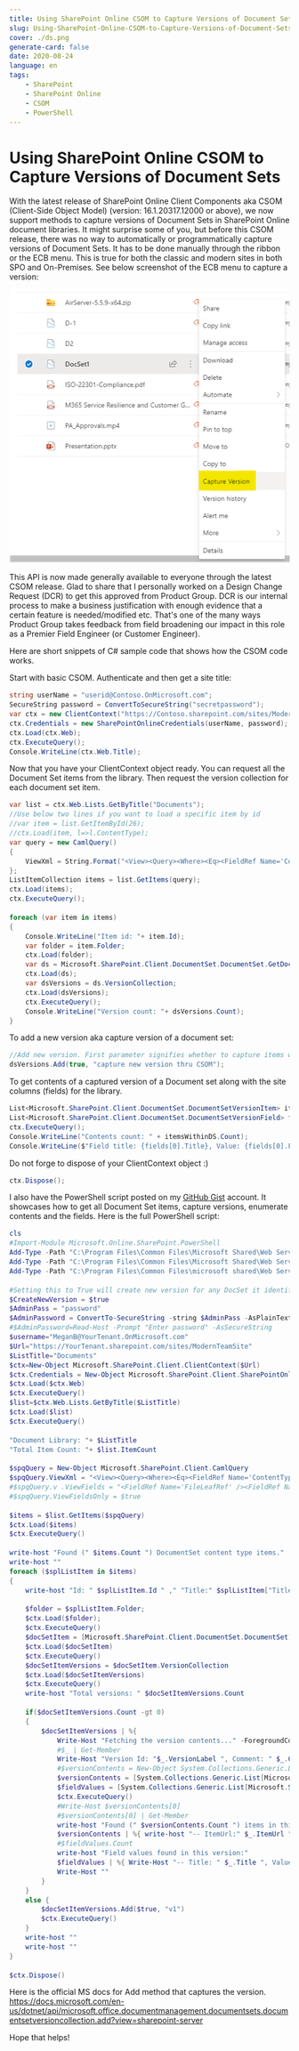 ```yaml
---
title: Using SharePoint Online CSOM to Capture Versions of Document Sets
slug: Using-SharePoint-Online-CSOM-to-Capture-Versions-of-Document-Sets
cover: ./ds.png
generate-card: false
date: 2020-08-24
language: en
tags:
    - SharePoint
    - SharePoint Online
    - CSOM
    - PowerShell
---
```


Using SharePoint Online CSOM to Capture Versions of Document Sets 
=================================================================

With the latest release of SharePoint Online Client Components aka CSOM (Client-Side Object Model) (version: 16.1.20317.12000 or above), we now support methods to capture versions of Document Sets in SharePoint Online document libraries. It might surprise some of you, but before this CSOM release, there was no way to automatically or programmatically capture versions of Document Sets. It has to be done manually through the ribbon or the ECB menu. This is true for both the classic and modern sites in both SPO and On-Premises. See below screenshot of the ECB menu to capture a version:

![ECB Menu on Doc Set](./ecb-menu.png)

This API is now made generally available to everyone through the latest CSOM release. Glad to share that I personally worked on a Design Change Request (DCR) to get this approved from Product Group. DCR is our internal process to make a business justification with enough evidence that a certain feature is needed/modified etc. That's one of the many ways Product Group takes feedback from field broadening our impact in this role as a Premier Field Engineer (or Customer Engineer).

Here are short snippets of C# sample code that shows how the CSOM code works.

Start with basic CSOM. Authenticate and then get a site title:
```csharp
string userName = "userid@Contoso.OnMicrosoft.com";
SecureString password = ConvertToSecureString("secretpassword");
var ctx = new ClientContext("https://Contoso.sharepoint.com/sites/ModernTeamSite");
ctx.Credentials = new SharePointOnlineCredentials(userName, password);
ctx.Load(ctx.Web);
ctx.ExecuteQuery();
Console.WriteLine(ctx.Web.Title);
```

Now that you have your ClientContext object ready. You can request all the Document Set items from the library. Then request the version collection for each document set item.
```csharp
var list = ctx.Web.Lists.GetByTitle("Documents");
//Use below two lines if you want to load a specific item by id
//var item = list.GetItemById(26);
//ctx.Load(item, l=>l.ContentType);
var query = new CamlQuery()
{
    ViewXml = String.Format("<View><Query><Where><Eq><FieldRef Name='ContentType' /><Value Type='Computed'>Document Set</Value></Eq></Where></Query></View>")
};
ListItemCollection items = list.GetItems(query);
ctx.Load(items);
ctx.ExecuteQuery();

foreach (var item in items)
{
    Console.WriteLine("Item id: "+ item.Id);
    var folder = item.Folder;
    ctx.Load(folder);
    var ds = Microsoft.SharePoint.Client.DocumentSet.DocumentSet.GetDocumentSet(ctx, folder);
    ctx.Load(ds);
    var dsVersions = ds.VersionCollection;
    ctx.Load(dsVersions);
    ctx.ExecuteQuery();
    Console.WriteLine("Version count: "+ dsVersions.Count);
}
```

To add a new version aka capture version of a document set:
```csharp
//Add new version. First parameter signifies whether to capture items within docset with their major or minor versions checked in. Second parameter is a string/comment.
dsVersions.Add(true, "capture new version thru CSOM");
```

To get contents of a captured version of a Document set along with the site columns (fields) for the library.
```csharp
List<Microsoft.SharePoint.Client.DocumentSet.DocumentSetVersionItem> itemsWithinDS = (List<Microsoft.SharePoint.Client.DocumentSet.DocumentSetVersionItem>)dsVersions[0].GetDisplayContents();
List<Microsoft.SharePoint.Client.DocumentSet.DocumentSetVersionField> fields = (List<Microsoft.SharePoint.Client.DocumentSet.DocumentSetVersionField>)dsVersions[0].GetDisplayFields();
ctx.ExecuteQuery();
Console.WriteLine("Contents count: " + itemsWithinDS.Count);
Console.WriteLine($"Field title: {fields[0].Title}, Value: {fields[0].FormattedValue}");
```

Do not forge to dispose of your ClientContext object :)
```csharp
ctx.Dispose();
```

I also have the PowerShell script posted on my [GitHub Gist](https://gist.github.com/svarukala/7e453f8bf0868d8b90b11f3612df83bc) account. It showcases how to get all Document Set items, capture versions, enumerate contents and the fields. Here is the full PowerShell script:

```powershell
cls 
#Import-Module Microsoft.Online.SharePoint.PowerShell
Add-Type -Path "C:\Program Files\Common Files\Microsoft Shared\Web Server Extensions\16\ISAPI\Microsoft.SharePoint.Client.dll"
Add-Type -Path "C:\Program Files\Common Files\Microsoft Shared\Web Server Extensions\16\ISAPI\Microsoft.SharePoint.Client.Runtime.dll"
Add-Type -Path "C:\Program Files\Common Files\microsoft shared\Web Server Extensions\16\ISAPI\Microsoft.SharePoint.Client.DocumentManagement.dll"

#Setting this to True will create new version for any DocSet it identifies that has zero versions existing
$CreateNewVersion = $true
$AdminPass = "password"
$AdminPassword = ConvertTo-SecureString -string $AdminPass -AsPlainText -Force
#$AdminPassword=Read-Host -Prompt "Enter password" -AsSecureString
$username="MeganB@YourTenant.OnMicrosoft.com"
$Url="https://YourTenant.sharepoint.com/sites/ModernTeamSite"
$ListTitle="Documents"
$ctx=New-Object Microsoft.SharePoint.Client.ClientContext($Url)
$ctx.Credentials = New-Object Microsoft.SharePoint.Client.SharePointOnlineCredentials($Username, $AdminPassword)
$ctx.Load($ctx.Web)
$ctx.ExecuteQuery()
$list=$ctx.Web.Lists.GetByTitle($ListTitle)
$ctx.Load($list)
$ctx.ExecuteQuery() 

"Document Library: "+ $ListTitle
"Total Item Count: "+ $list.ItemCount 

$spqQuery = New-Object Microsoft.SharePoint.Client.CamlQuery 
$spqQuery.ViewXml = "<View><Query><Where><Eq><FieldRef Name='ContentType' /><Value Type='Computed'>Document Set</Value></Eq></Where></Query></View>";
#$spqQuery.v .ViewFields = "<FieldRef Name='FileLeafRef' /><FieldRef Name='Title' />" 
#$spqQuery.ViewFieldsOnly = $true 

$items = $list.GetItems($spqQuery) 
$ctx.Load($items)
$ctx.ExecuteQuery() 

write-host "Found (" $items.Count ") DocumentSet content type items."
write-host ""
foreach ($splListItem in $items) 
{ 
    write-host "Id: " $splListItem.Id " ," "Title:" $splListItem["Title"] -ForegroundColor Green 

    $folder = $splListItem.Folder;
    $ctx.Load($folder);
    $ctx.ExecuteQuery() 
    $docSetItem = [Microsoft.SharePoint.Client.DocumentSet.DocumentSet]::GetDocumentSet($ctx, $folder)
    $ctx.Load($docSetItem)
    $ctx.ExecuteQuery()
    $docSetItemVersions = $docSetItem.VersionCollection
    $ctx.Load($docSetItemVersions)
    $ctx.ExecuteQuery()
    write-host "Total versions: " $docSetItemVersions.Count
    
    if($docSetItemVersions.Count -gt 0)
    {
        $docSetItemVersions | %{
            Write-Host "Fetching the version contents..." -ForegroundColor Yellow
            #$_ | Get-Member
            Write-Host "Version Id: "$_.VersionLabel ", Comment: " $_.Comments ", Created: " $_.Created ", By: " $_.CreatedBy
            #$versionContents = New-Object System.Collections.Generic.List[Microsoft.SharePoint.Client.DocumentSet.DocumentSetVersionItem]
            $versionContents = [System.Collections.Generic.List[Microsoft.SharePoint.Client.DocumentSet.DocumentSetVersionItem]]$_.GetDisplayContents();
            $fieldValues = [System.Collections.Generic.List[Microsoft.SharePoint.Client.DocumentSet.DocumentSetVersionField]]$_.GetDisplayFields();
            $ctx.ExecuteQuery()
            #Write-Host $versionContents[0]
            #$versionContents[0] | Get-Member
            write-host "Found (" $versionContents.Count ") items in this doc set verion:"
            $versionContents | %{ write-host "-- ItemUrl:" $_.ItemUrl ", VersionLabel:" $_.VersionLabel ", InternalId: " $_.InternalId}
            #$fieldValues.Count
            write-host "Field values found in this version:"
            $fieldValues | %{ Write-Host "-- Title: " $_.Title ", Value: "$_.FormattedValue }
            Write-Host ""
        }
    }
    else {
        $docSetItemVersions.Add($true, "v1")
        $ctx.ExecuteQuery()
    }
    write-host ""
    write-host ""
} 
 
$ctx.Dispose()
```

Here is the official MS docs for Add method that captures the version.
https://docs.microsoft.com/en-us/dotnet/api/microsoft.office.documentmanagement.documentsets.documentsetversioncollection.add?view=sharepoint-server

Hope that helps!